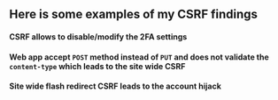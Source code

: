 ## Here is some examples of my CSRF findings

#### CSRF allows to disable/modify the 2FA settings

#### Web app accept `POST` method instead of `PUT` and does not validate the `content-type` which leads to the site wide CSRF

#### Site wide flash redirect CSRF leads to the account hijack



